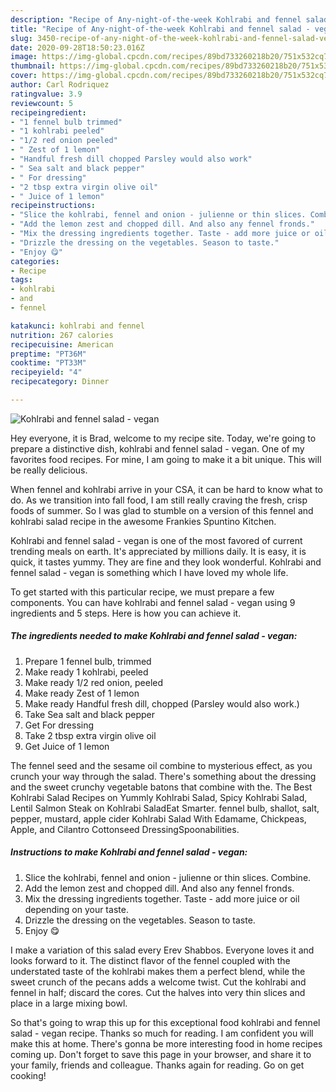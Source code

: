 ```yaml
---
description: "Recipe of Any-night-of-the-week Kohlrabi and fennel salad - vegan"
title: "Recipe of Any-night-of-the-week Kohlrabi and fennel salad - vegan"
slug: 3450-recipe-of-any-night-of-the-week-kohlrabi-and-fennel-salad-vegan
date: 2020-09-28T18:50:23.016Z
image: https://img-global.cpcdn.com/recipes/89bd733260218b20/751x532cq70/kohlrabi-and-fennel-salad-vegan-recipe-main-photo.jpg
thumbnail: https://img-global.cpcdn.com/recipes/89bd733260218b20/751x532cq70/kohlrabi-and-fennel-salad-vegan-recipe-main-photo.jpg
cover: https://img-global.cpcdn.com/recipes/89bd733260218b20/751x532cq70/kohlrabi-and-fennel-salad-vegan-recipe-main-photo.jpg
author: Carl Rodriquez
ratingvalue: 3.9
reviewcount: 5
recipeingredient:
- "1 fennel bulb trimmed"
- "1 kohlrabi peeled"
- "1/2 red onion peeled"
- " Zest of 1 lemon"
- "Handful fresh dill chopped Parsley would also work"
- " Sea salt and black pepper"
- " For dressing"
- "2 tbsp extra virgin olive oil"
- " Juice of 1 lemon"
recipeinstructions:
- "Slice the kohlrabi, fennel and onion - julienne or thin slices. Combine."
- "Add the lemon zest and chopped dill. And also any fennel fronds."
- "Mix the dressing ingredients together. Taste - add more juice or oil depending on your taste."
- "Drizzle the dressing on the vegetables. Season to taste."
- "Enjoy 😋"
categories:
- Recipe
tags:
- kohlrabi
- and
- fennel

katakunci: kohlrabi and fennel 
nutrition: 267 calories
recipecuisine: American
preptime: "PT36M"
cooktime: "PT33M"
recipeyield: "4"
recipecategory: Dinner

---
```



![Kohlrabi and fennel salad - vegan](https://img-global.cpcdn.com/recipes/89bd733260218b20/751x532cq70/kohlrabi-and-fennel-salad-vegan-recipe-main-photo.jpg)

Hey everyone, it is Brad, welcome to my recipe site. Today, we're going to prepare a distinctive dish, kohlrabi and fennel salad - vegan. One of my favorites food recipes. For mine, I am going to make it a bit unique. This will be really delicious.

When fennel and kohlrabi arrive in your CSA, it can be hard to know what to do. As we transition into fall food, I am still really craving the fresh, crisp foods of summer. So I was glad to stumble on a version of this fennel and kohlrabi salad recipe in the awesome Frankies Spuntino Kitchen.

Kohlrabi and fennel salad - vegan is one of the most favored of current trending meals on earth. It's appreciated by millions daily. It is easy, it is quick, it tastes yummy. They are fine and they look wonderful. Kohlrabi and fennel salad - vegan is something which I have loved my whole life.


To get started with this particular recipe, we must prepare a few components. You can have kohlrabi and fennel salad - vegan using 9 ingredients and 5 steps. Here is how you can achieve it.

<!--inarticleads1-->

##### The ingredients needed to make Kohlrabi and fennel salad - vegan:

1. Prepare 1 fennel bulb, trimmed
1. Make ready 1 kohlrabi, peeled
1. Make ready 1/2 red onion, peeled
1. Make ready  Zest of 1 lemon
1. Make ready Handful fresh dill, chopped (Parsley would also work.)
1. Take  Sea salt and black pepper
1. Get  For dressing
1. Take 2 tbsp extra virgin olive oil
1. Get  Juice of 1 lemon


The fennel seed and the sesame oil combine to mysterious effect, as you crunch your way through the salad. There&#39;s something about the dressing and the sweet crunchy vegetable batons that combine with the. The Best Kohlrabi Salad Recipes on Yummly Kohlrabi Salad, Spicy Kohlrabi Salad, Lentil Salmon Steak on Kohlrabi SaladEat Smarter. fennel bulb, shallot, salt, pepper, mustard, apple cider Kohlrabi Salad With Edamame, Chickpeas, Apple, and Cilantro Cottonseed DressingSpoonabilities. 

<!--inarticleads2-->

##### Instructions to make Kohlrabi and fennel salad - vegan:

1. Slice the kohlrabi, fennel and onion - julienne or thin slices. Combine.
1. Add the lemon zest and chopped dill. And also any fennel fronds.
1. Mix the dressing ingredients together. Taste - add more juice or oil depending on your taste.
1. Drizzle the dressing on the vegetables. Season to taste.
1. Enjoy 😋


I make a variation of this salad every Erev Shabbos. Everyone loves it and looks forward to it. The distinct flavor of the fennel coupled with the understated taste of the kohlrabi makes them a perfect blend, while the sweet crunch of the pecans adds a welcome twist. Cut the kohlrabi and fennel in half; discard the cores. Cut the halves into very thin slices and place in a large mixing bowl. 

So that's going to wrap this up for this exceptional food kohlrabi and fennel salad - vegan recipe. Thanks so much for reading. I am confident you will make this at home. There's gonna be more interesting food in home recipes coming up. Don't forget to save this page in your browser, and share it to your family, friends and colleague. Thanks again for reading. Go on get cooking!

